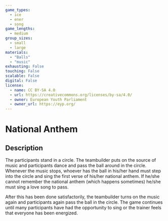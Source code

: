 ```yaml
---
game_types:
  - ice
  - ener
  - song
game_lengths:
  - medium
group_sizes:
  - small
  - large
materials:
  - "Balls"
  - "music"
exhausting: False
touching: False
scalable: False
digital: False
license:
  - name: CC BY-SA 4.0
  - url: https://creativecommons.org/licenses/by-sa/4.0/
  - owner: European Youth Parliament
  - owner_url: https://eyp.org/
---
```

# National Anthem

## Description
The participants stand in a circle. The teambuilder puts on the source of music and participants dance and pass the ball around in the circle. Whenever the music stops, whoever has the ball in his/her hand must step into the circle and sing the first verse of his/her national anthem. If he/she cannot remember the national anthem (which happens sometimes) he/she must sing a love song to pass. 

After this has been done satisfactorily, the teambuilder turns on the music again and participants again pass the ball in the circle. The game continues until many participants have had the opportunity to sing or the trainer feels that everyone has been energized.
